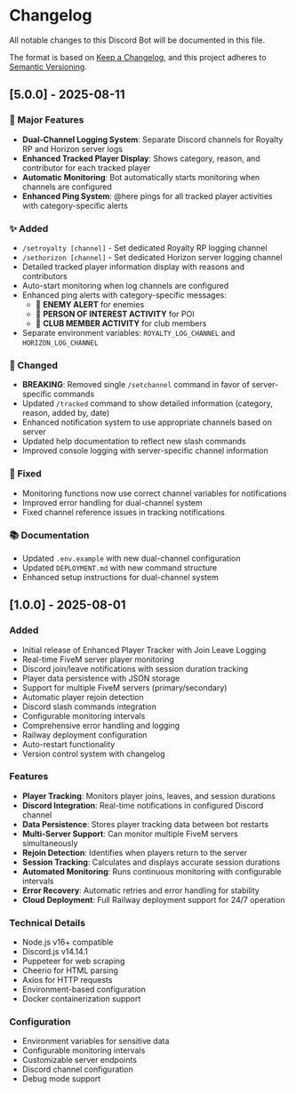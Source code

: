 # Changelog

All notable changes to this Discord Bot will be documented in this file.

The format is based on [Keep a Changelog](https://keepachangelog.com/en/1.0.0/),
and this project adheres to [Semantic Versioning](https://semver.org/spec/v2.0.0.html).

## [5.0.0] - 2025-08-11

### 🚀 Major Features
- **Dual-Channel Logging System**: Separate Discord channels for Royalty RP and Horizon server logs
- **Enhanced Tracked Player Display**: Shows category, reason, and contributor for each tracked player
- **Automatic Monitoring**: Bot automatically starts monitoring when channels are configured
- **Enhanced Ping System**: @here pings for all tracked player activities with category-specific alerts

### ✨ Added
- `/setroyalty [channel]` - Set dedicated Royalty RP logging channel
- `/sethorizon [channel]` - Set dedicated Horizon server logging channel
- Detailed tracked player information display with reasons and contributors
- Auto-start monitoring when log channels are configured
- Enhanced ping alerts with category-specific messages:
  - 🚨 **ENEMY ALERT** for enemies
  - 📍 **PERSON OF INTEREST ACTIVITY** for POI
  - 🏢 **CLUB MEMBER ACTIVITY** for club members
- Separate environment variables: `ROYALTY_LOG_CHANNEL` and `HORIZON_LOG_CHANNEL`

### 🔄 Changed
- **BREAKING**: Removed single `/setchannel` command in favor of server-specific commands
- Updated `/tracked` command to show detailed information (category, reason, added by, date)
- Enhanced notification system to use appropriate channels based on server
- Updated help documentation to reflect new slash commands
- Improved console logging with server-specific channel information

### 🐛 Fixed
- Monitoring functions now use correct channel variables for notifications
- Improved error handling for dual-channel system
- Fixed channel reference issues in tracking notifications

### 📚 Documentation
- Updated `.env.example` with new dual-channel configuration
- Updated `DEPLOYMENT.md` with new command structure
- Enhanced setup instructions for dual-channel system

## [1.0.0] - 2025-08-01

### Added
- Initial release of Enhanced Player Tracker with Join Leave Logging
- Real-time FiveM server player monitoring
- Discord join/leave notifications with session duration tracking
- Player data persistence with JSON storage
- Support for multiple FiveM servers (primary/secondary)
- Automatic player rejoin detection
- Discord slash commands integration
- Configurable monitoring intervals
- Comprehensive error handling and logging
- Railway deployment configuration
- Auto-restart functionality
- Version control system with changelog

### Features
- **Player Tracking**: Monitors player joins, leaves, and session durations
- **Discord Integration**: Real-time notifications in configured Discord channel
- **Data Persistence**: Stores player tracking data between bot restarts
- **Multi-Server Support**: Can monitor multiple FiveM servers simultaneously
- **Rejoin Detection**: Identifies when players return to the server
- **Session Tracking**: Calculates and displays accurate session durations
- **Automated Monitoring**: Runs continuous monitoring with configurable intervals
- **Error Recovery**: Automatic retries and error handling for stability
- **Cloud Deployment**: Full Railway deployment support for 24/7 operation

### Technical Details
- Node.js v16+ compatible
- Discord.js v14.14.1
- Puppeteer for web scraping
- Cheerio for HTML parsing
- Axios for HTTP requests
- Environment-based configuration
- Docker containerization support

### Configuration
- Environment variables for sensitive data
- Configurable monitoring intervals
- Customizable server endpoints
- Discord channel configuration
- Debug mode support
